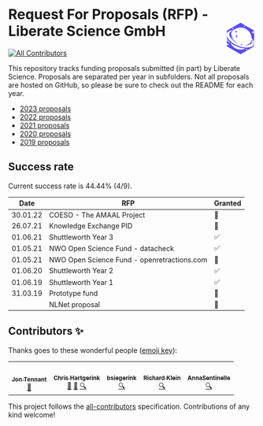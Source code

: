 # Request For Proposals (RFP) - Liberate Science GmbH <img src="https://raw.githubusercontent.com/libscie/design/main/libscie-logomark-1024-square.png" align="right" height="64" />
<!-- ALL-CONTRIBUTORS-BADGE:START - Do not remove or modify this section -->
[![All Contributors](https://img.shields.io/badge/all_contributors-5-orange.svg?style=flat-square)](#contributors-)
<!-- ALL-CONTRIBUTORS-BADGE:END -->

This repository tracks funding proposals submitted (in part) by Liberate
Science. Proposals are separated per year in subfolders. Not all proposals are hosted on GitHub, so please be sure to check out the README for each year.

* [2023 proposals](https://github.com/libscie/rfp/tree/main/2023)
* [2022 proposals](https://github.com/libscie/rfp/tree/main/2022)
* [2021 proposals](https://github.com/libscie/rfp/tree/main/2021)
* [2020 proposals](https://github.com/libscie/rfp/tree/main/2020)
* [2019 proposals](https://github.com/libscie/rfp/tree/main/2019)

## Success rate

Current success rate is 44.44% (4/9).

| Date     | RFP                                         | Granted |
|----------|---------------------------------------------|---------|
| 30.01.22 | COESO - The AMAAL Project                   | 🚫       |
| 26.07.21 | Knowledge Exchange PID                      | 🚫       |
| 01.06.21 | Shuttleworth Year 3                         | ✅       |
| 01.05.21 | NWO Open Science Fund - datacheck           | ✅       |
| 01.05.21 | NWO Open Science Fund - openretractions.com | 🚫       |
| 01.06.20 | Shuttleworth Year 2                         | ✅       |
| 01.06.19 | Shuttleworth Year 1                         | ✅       |
| 31.03.19 | Prototype fund                              | 🚫       |
|          | NLNet proposal                              | 🚫       |

## Contributors ✨

Thanks goes to these wonderful people ([emoji key](https://allcontributors.org/docs/en/emoji-key)):

<!-- ALL-CONTRIBUTORS-LIST:START - Do not remove or modify this section -->
<!-- prettier-ignore-start -->
<!-- markdownlint-disable -->
<table>
  <tr>
    <td align="center"><a href="http://fossilsandshit.com/"><img src="https://avatars0.githubusercontent.com/u/4954131?v=4?s=100" width="100px;" alt=""/><br /><sub><b>Jon Tennant</b></sub></a><br /><a href="https://github.com/libscie/rfp/pulls?q=is%3Apr+reviewed-by%3AProtohedgehog" title="Reviewed Pull Requests">👀</a></td>
    <td align="center"><a href="https://chjh.nl"><img src="https://avatars0.githubusercontent.com/u/2946344?v=4?s=100" width="100px;" alt=""/><br /><sub><b>Chris Hartgerink</b></sub></a><br /><a href="#maintenance-chartgerink" title="Maintenance">🚧</a> <a href="#ideas-chartgerink" title="Ideas, Planning, & Feedback">🤔</a> <a href="#fundingFinding-chartgerink" title="Funding Finding">🔍</a></td>
    <td align="center"><a href="https://github.com/bsiegerink"><img src="https://avatars.githubusercontent.com/u/59849315?v=4?s=100" width="100px;" alt=""/><br /><sub><b>bsiegerink</b></sub></a><br /><a href="#fundingFinding-bsiegerink" title="Funding Finding">🔍</a></td>
    <td align="center"><a href="https://www.raklein.me"><img src="https://avatars.githubusercontent.com/u/8781936?v=4?s=100" width="100px;" alt=""/><br /><sub><b>Richard Klein</b></sub></a><br /><a href="#fundingFinding-raklein" title="Funding Finding">🔍</a></td>
    <td align="center"><a href="https://github.com/AnnaSentinelle"><img src="https://avatars.githubusercontent.com/u/88331785?v=4?s=100" width="100px;" alt=""/><br /><sub><b>AnnaSentinelle</b></sub></a><br /><a href="#fundingFinding-AnnaSentinelle" title="Funding Finding">🔍</a></td>
  </tr>
</table>

<!-- markdownlint-restore -->
<!-- prettier-ignore-end -->

<!-- ALL-CONTRIBUTORS-LIST:END -->

This project follows the [all-contributors](https://github.com/all-contributors/all-contributors) specification. Contributions of any kind welcome!